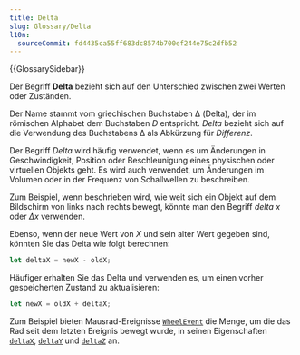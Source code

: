 ```yaml
---
title: Delta
slug: Glossary/Delta
l10n:
  sourceCommit: fd4435ca55ff683dc8574b700ef244e75c2dfb52
---
```


{{GlossarySidebar}}

Der Begriff **Delta** bezieht sich auf den Unterschied zwischen zwei Werten oder Zuständen.

Der Name stammt vom griechischen Buchstaben Δ (Delta), der im römischen Alphabet dem Buchstaben _D_ entspricht. _Delta_ bezieht sich auf die Verwendung des Buchstabens Δ als Abkürzung für _Differenz_.

Der Begriff _Delta_ wird häufig verwendet, wenn es um Änderungen in Geschwindigkeit, Position oder Beschleunigung eines physischen oder virtuellen Objekts geht. Es wird auch verwendet, um Änderungen im Volumen oder in der Frequenz von Schallwellen zu beschreiben.

Zum Beispiel, wenn beschrieben wird, wie weit sich ein Objekt auf dem Bildschirm von links nach rechts bewegt, könnte man den Begriff _delta x_ oder _Δx_ verwenden.

Ebenso, wenn der neue Wert von _X_ und sein alter Wert gegeben sind, könnten Sie das Delta wie folgt berechnen:

```js
let deltaX = newX - oldX;
```

Häufiger erhalten Sie das Delta und verwenden es, um einen vorher gespeicherten Zustand zu aktualisieren:

```js
let newX = oldX + deltaX;
```

Zum Beispiel bieten Mausrad-Ereignisse [`WheelEvent`](/de/docs/Web/API/WheelEvent) die Menge, um die das Rad seit dem letzten Ereignis bewegt wurde, in seinen Eigenschaften [`deltaX`](/de/docs/Web/API/WheelEvent/deltaX), [`deltaY`](/de/docs/Web/API/WheelEvent/deltaY) und [`deltaZ`](/de/docs/Web/API/WheelEvent/deltaZ) an.
